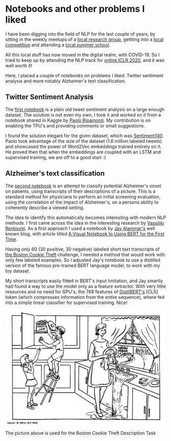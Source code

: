# Notebooks and other problems I liked


I have been digging into the field of NLP for the last couple of years, by sitting in the weekly meetups of a [local research group](http://nlp.cs.aueb.gr/), gettting into a [local competition](https://race.nbg.gr/challenge-details/wordembedding) and attending a [local summer school](https://www.youtube.com/playlist?list=PLSWgH7JB2-1G2h8wj-ecK8FfpX72Z80_B). 

All this local stuff has now moved in the digital realm, with COVID-19. So I tried to keep up by attending the NLP track for [online ICLR 2020](https://iclr.cc/virtual/index.html), and it was well worth it!

Here, I placed a couple of notebooks on problems I liked. Twitter sentiment analysis and more notably Alzheimer's text classification.


## Twitter Sentiment Analysis

The [first notebook](./Twitter_sentiment_analysis.ipynb) is a plain old tweet sentiment analysis on a large enough dataset. The solution is not even my own, I took it and worked on it from a notebook shared in Kaggle by [Paolo Ripamonti](https://twitter.com/ripamonti93). My contribution is on enabling the TPU's and providing comments or small suggestions.

I found the solution elegant for the given dataset, which was [Sentiment140](https://www.kaggle.com/kazanova/sentiment140). Paolo took advantage of the size of the dataset (1.6 million labeled tweets) and showcased the power of Word2Vec embeddings trained entirely on it. He proved then that when the embeddings are coupled with an LSTM and supervised training, we are off to a good start :)


## Alzheimer's text classification

The [second notebook](Alzheimer's_text_classification.ipynb) is an attempt to classify potential Alzheimer's onset on patients, using transcripts of their descriptions of a picture. This is a standard method for physicians to perform an initial screening evaluation, using the correlation of the impact of Alzheimer's, on a persons ability to coherently describe a viewed setting.

The idea to identify this automatically becomes interesting with modern NLP methods. I first came across the idea in the interesting research by [Vassiliki Rentoumi](https://scholar.google.gr/citations?user=je_Ldd8AAAAJ&hl=en).  As a first approach I used a notebook by [Jay Alammar's](https://twitter.com/JayAlammar) well known blog, with article titled [A Visual Notebook to Using BERT for the First TIme](http://jalammar.github.io/a-visual-guide-to-using-bert-for-the-first-time/).

Having only 60 (30 positive, 30 negative) labeled short text transcripts of [the Boston Cookie Theft](https://aspieantiquarian.wordpress.com/2015/01/01/the-boston-cookie-theft/) challenge, I needed a method that would work with only few labeled examples. So I adjusted Jay's notebook to use a distilled version of the famous pre-trained BERT language model, to work with my toy dataset. 

My short transcripts easily fitted in BERT's input limitation, and Jay smartly had found a way to use the model only as a feature extractor. With very little resources and no need for GPU's, the 768 features of [DistilBERT's](https://arxiv.org/abs/1910.01108) [CLS] token (which compresses information from the entire sequence), where fed into a simple linear classifier for supervised training. Nice!

![Boston-cookie-theft-description-task](./Boston-cookie-theft-description-task-Participants-were-asked-to-describe-all-events-in.png "Boston-cookie-theft-description-task")

The picture above is used for the Boston Cookie Theft Description Task
